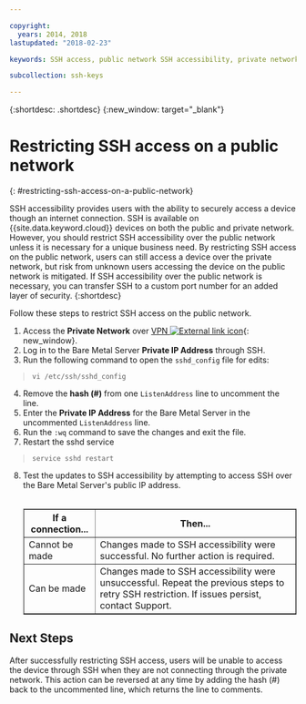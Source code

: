 ```yaml
---

copyright:
  years: 2014, 2018
lastupdated: "2018-02-23"

keywords: SSH access, public network SSH accessibility, private network

subcollection: ssh-keys

---
```


{:shortdesc: .shortdesc}
{:new_window: target="_blank"}

# Restricting SSH access on a public network
{: #restricting-ssh-access-on-a-public-network}

SSH accessibility provides users with the ability to securely access a device though an internet connection. SSH is available on {{site.data.keyword.cloud}} devices on both the public and private network. However, you should restrict SSH accessibility over the public network unless it is necessary for a unique business need. By restricting SSH access on the public network, users can still access a device over the private network, but risk from unknown users accessing the device on the public network is mitigated. If SSH accessibility over the public network is necessary, you can transfer SSH to a custom port number for an added layer of security.
{:shortdesc}

Follow these steps to restrict SSH access on the public network.
1. Access the **Private Network** over [VPN ![External link icon](../../icons/launch-glyph.svg "External link icon")](http://www.softlayer.com/vpn-access){: new_window}.
2. Log in to the Bare Metal Server **Private IP Address** through SSH.
3. Run the following command to open the `sshd_config` file for edits:
  > `vi /etc/ssh/sshd_config`
4. Remove the **hash (#)** from one `ListenAddress` line to uncomment the line.
5. Enter the **Private IP Address** for the Bare Metal Server in the uncommented `ListenAddress` line.
6. Run the `:wq` command to save the changes and exit the file.
7. Restart the sshd service
  > `service sshd restart`
8. Test the updates to SSH accessibility by attempting to access SSH over the Bare Metal Server's public IP address.<br><br><table border="1"><tr><th>If a connection...</th><th>Then...</th></tr><tr><td>Cannot be made</td><td>Changes made to SSH accessibility were successful. No further action is required.</td></tr><tr><td>Can be made</td><td>Changes made to SSH accessibility were unsuccessful. Repeat the previous steps to retry SSH restriction. If issues persist, contact Support.</td></tr></table>

## Next Steps

After successfully restricting SSH access, users will be unable to access the device through SSH when they are not connecting through the private network. This action can be reversed at any time by adding the hash (#) back to the uncommented line, which returns the line to comments.
